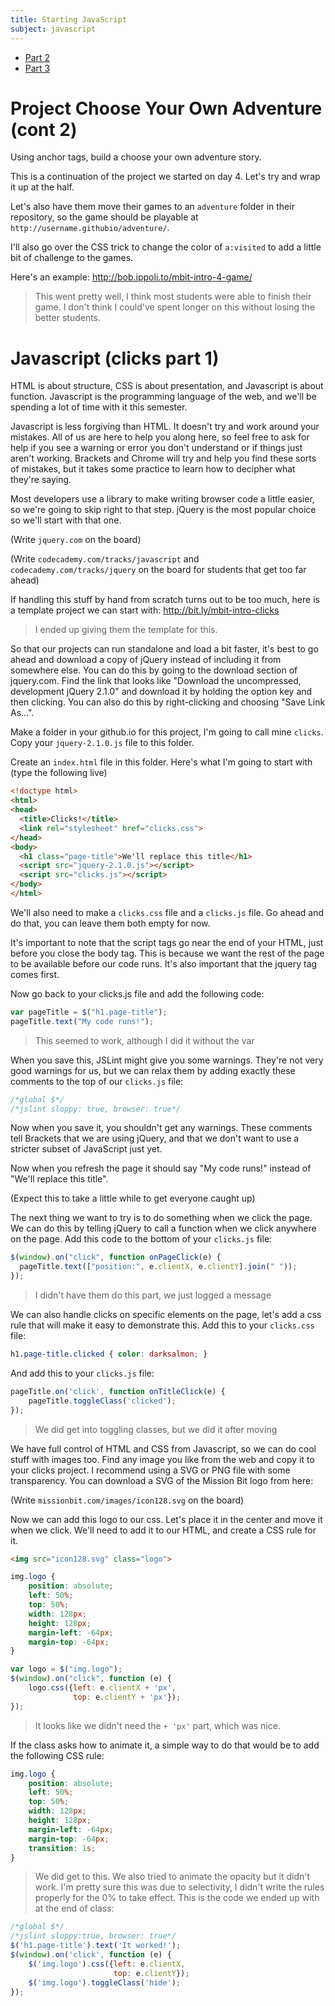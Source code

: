 ```yaml
---
title: Starting JavaScript
subject: javascript
---
```


* [Part 2](index2.html)
* [Part 3](index3.html)

# Project Choose Your Own Adventure (cont 2)

Using anchor tags, build a choose your own adventure story.

This is a continuation of the project we started on day 4.
Let's try and wrap it up at the half.

Let's also have them move their games to an `adventure` folder
in their repository, so the game should be playable at
`http://username.githubio/adventure/`.

I'll also go over the CSS trick to change the color of
`a:visited` to add a little bit of challenge to the games.

Here's an example:
http://bob.ippoli.to/mbit-intro-4-game/

> This went pretty well, I think most students were able to finish
> their game. I don't think I could've spent longer on this without
> losing the better students.

# Javascript (clicks part 1)

HTML is about structure, CSS is about presentation, and Javascript is
about function. Javascript is the programming language of the web, and
we'll be spending a lot of time with it this semester.

Javascript is less forgiving than HTML. It doesn't try and work around
your mistakes. All of us are here to help you along here, so
feel free to ask for help if you see a warning or error you don't
understand or if things just aren't working. Brackets and Chrome will 
try and help you find these sorts of mistakes, but it takes some practice
to learn how to decipher what they're saying.

Most developers use a library to make writing browser code a little
easier, so we're going to skip right to that step. jQuery is the most
popular choice so we'll start with that one.

(Write `jquery.com` on the board)

(Write `codecademy.com/tracks/javascript` and
`codecademy.com/tracks/jquery` on the board for students that get too
far ahead)

If handling this stuff by hand from scratch turns out to be too much,
here is a template project we can start with:
http://bit.ly/mbit-intro-clicks

> I ended up giving them the template for this.

So that our projects can run standalone and load a bit faster, it's
best to go ahead and download a copy of jQuery instead of including
it from somewhere else. You can do this by going to the download
section of jquery.com. Find the link that looks like
"Download the uncompressed, development jQuery 2.1.0" and download
it by holding the option key and then clicking. You can also do this
by right-clicking and choosing "Save Link As&hellip;".

Make a folder in your github.io for this project, I'm going to call
mine `clicks`. Copy your `jquery-2.1.0.js` file to this folder.

Create an `index.html` file in this folder. Here's what I'm going
to start with (type the following live)

```html
<!doctype html>
<html>
<head>
  <title>Clicks!</title>
  <link rel="stylesheet" href="clicks.css">
</head>
<body>
  <h1 class="page-title">We'll replace this title</h1>
  <script src="jquery-2.1.0.js"></script>
  <script src="clicks.js"></script>
</body>
</html>
```

We'll also need to make a `clicks.css` file and a `clicks.js` file.
Go ahead and do that, you can leave them both empty for now.

It's important to note that the script tags go near the end of your
HTML, just before you close the body tag. This is because we want
the rest of the page to be available before our code runs. It's
also important that the jquery tag comes first.

Now go back to your clicks.js file and add the following code:
```javascript
var pageTitle = $("h1.page-title");
pageTitle.text("My code runs!");
```

> This seemed to work, although I did it without the var

When you save this, JSLint might give you some warnings. They're
not very good warnings for us, but we can relax them by adding
exactly these comments to the top of our `clicks.js` file:
```javascript
/*global $*/
/*jslint sloppy: true, browser: true*/
```

Now when you save it, you shouldn't get any warnings. These comments
tell Brackets that we are using jQuery, and that we don't want to
use a stricter subset of JavaScript just yet.

Now when you refresh the page it should say "My code runs!"
instead of "We'll replace this title".

(Expect this to take a little while to get everyone caught up)

The next thing we want to try is to do something when we click the
page. We can do this by telling jQuery to call a function when
we click anywhere on the page. Add this code to the bottom of
your `clicks.js` file:

```javascript
$(window).on("click", function onPageClick(e) {
  pageTitle.text(["position:", e.clientX, e.clientY].join(" "));
});
```

> I didn't have them do this part, we just logged a message

We can also handle clicks on specific elements on the page, let's add
a css rule that will make it easy to demonstrate this. Add this to
your `clicks.css` file:

```css
h1.page-title.clicked { color: darksalmon; }
```

And add this to your `clicks.js` file:

```javascript
pageTitle.on('click', function onTitleClick(e) {
    pageTitle.toggleClass('clicked');
});
```

> We did get into toggling classes, but we did it after moving

We have full control of HTML and CSS from Javascript, so we can do
cool stuff with images too. Find any image you like from the web and
copy it to your clicks project. I recommend using a SVG or PNG file
with some transparency. You can download a SVG of the Mission Bit logo
from here:

(Write `missionbit.com/images/icon128.svg` on the board)

Now we can add this logo to our css. Let's place it in the center and
move it when we click. We'll need to add it to our HTML, and create a
CSS rule for it.

```html
<img src="icon128.svg" class="logo">
```

```css
img.logo {
    position: absolute;
    left: 50%;
    top: 50%;
    width: 128px;
    height: 128px;
    margin-left: -64px;
    margin-top: -64px;
}
```

```javascript
var logo = $("img.logo");
$(window).on("click", function (e) {
    logo.css({left: e.clientX + 'px',
              top: e.clientY + 'px'});
});
```

> It looks like we didn't need the `+ 'px'` part, which was nice.

If the class asks how to animate it, a simple way to do that would be
to add the following CSS rule:

```css
img.logo {
    position: absolute;
    left: 50%;
    top: 50%;
    width: 128px;
    height: 128px;
    margin-left: -64px;
    margin-top: -64px;
    transition: 1s;
}
```

> We did get to this.
> We also tried to animate the opacity but it didn't work. I'm pretty
> sure this was due to selectivity, I didn't write the rules properly
> for the 0% to take effect.
> This is the code we ended up with at the end of class:

```javascript
/*global $*/
/*jslint sloppy:true, browser: true*/
$('h1.page-title').text('It worked!');
$(window).on('click', function (e) {
    $('img.logo').css({left: e.clientX,
                       top: e.clientY});
    $('img.logo').toggleClass('hide');
});
```
